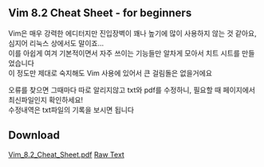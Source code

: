 ## Vim 8.2 Cheat Sheet - for beginners 
Vim은 매우 강력한 에디터지만 진입장벽이 꽤나 높기에 많이 사용하지 않는 것 같아요, 심지어 리눅스 상에서도 말이죠...\
이를 아쉽게 여겨 기본적이면서 자주 쓰이는 기능들만 알차게 모아서 치트 시트를 만들었습니다\
이 정도만 제대로 숙지해도 Vim 사용에 있어서 큰 걸림돌은 없을거에요

오류를 찾으면 그때마다 따로 알리지않고 txt와 pdf를 수정하니, 필요할 때 페이지에서 최신파일인지 확인하세요!\
수정내역은 txt파일의 기록을 보시면 됩니다

## Download
[Vim_8.2_Cheat_Sheet.pdf](https://github.com/kitsune03k/Vim8.2CheatSheet/raw/main/vim82cheatsheet.pdf)
[Raw Text](https://github.com/kitsune03k/Vim8.2CheatSheet/raw/main/vim82cheatsheet.txt)
